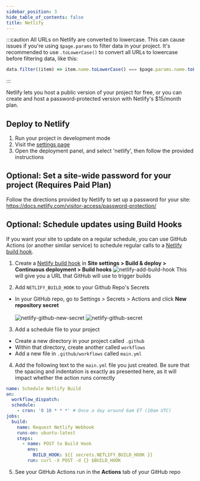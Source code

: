 ```yaml
---
sidebar_position: 3
hide_table_of_contents: false
title: Netlify
---
```


:::caution
All URLs on Netlify are converted to lowercase. This can cause issues if you're using `$page.params` to filter data in your project. It's recommended to use `.toLowerCase()` to convert all URLs to lowercase before filtering data, like this:

```js
data.filter((item) => item.name.toLowerCase() === $page.params.name.toLowerCase())
```
:::

Netlify lets you host a public version of your project for free, or you can create and host a password-protected version with Netlify's $15/month plan.

## Deploy to Netlify

1. Run your project in development mode
1. Visit the [settings page](https://localhost:3000/settings)
1. Open the deployment panel, and select 'netlify', then follow the provided instructions

## Optional: Set a site-wide password for your project (Requires Paid Plan)

Follow the directions provided by Netlify to set up a password for your site:
https://docs.netlify.com/visitor-access/password-protection/

## Optional: Schedule updates using Build Hooks

If you want your site to update on a regular schedule, you can use GitHub Actions (or another similar service) to schedule regular calls to a [Netlify build hook](https://docs.netlify.com/configure-builds/build-hooks/).

1. Create a [Netlify build hook](https://docs.netlify.com/configure-builds/build-hooks/) in **Site settings > Build & deploy > Continuous deployment > Build hooks**
   ![netlify-add-build-hook](/img/netlify-add-build-hook.png)
   This will give you a URL that GitHub will use to trigger builds

2. Add `NETLIFY_BUILD_HOOK` to your Github Repo's Secrets

- In your GitHub repo, go to Settings > Secrets > Actions and click **New repository secret**<br/><br/>
  ![netlify-github-new-secret](/img/netlify-github-new-secret.png)
  ![netlify-github-secret](/img/netlify-github-secret.png)

3. Add a schedule file to your project

- Create a new directory in your project called `.github`
- Within that directory, create another called `workflows`
- Add a new file in `.github/workflows` called `main.yml`

4. Add the following text to the `main.yml` file you just created. Be sure that the spacing and indentation is exactly as presented here, as it will impact whether the action runs correctly

```yaml
name: Schedule Netlify Build
on:
  workflow_dispatch:
  schedule:
    - cron: '0 10 * * *' # Once a day around 6am ET (10am UTC)
jobs:
  build:
    name: Request Netlify Webhook
    runs-on: ubuntu-latest
    steps:
      - name: POST to Build Hook
        env:
          BUILD_HOOK: ${{ secrets.NETLIFY_BUILD_HOOK }}
        run: curl -X POST -d {} $BUILD_HOOK
```

5. See your GitHub Actions run in the **Actions** tab of your GitHub repo
